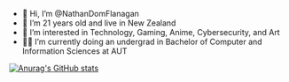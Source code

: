 - 👋 Hi, I’m @NathanDomFlanagan
- 🗿  I’m 21 years old and live in New Zealand
- 👀 I’m interested in Technology, Gaming, Anime, Cybersecurity, and Art
- 🐱‍👤 I’m currently doing an undergrad in Bachelor of Computer and Information Sciences at AUT

[![Anurag's GitHub stats](https://github-readme-stats.vercel.app/api?username=NathanDomFlanagan&show_icons=true)](https://github.com/anuraghazra/github-readme-stats)
